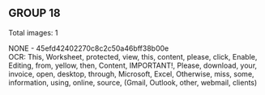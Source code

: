 ## GROUP 18
Total images: 1  

NONE - 45efd42402270c8c2c50a46bff38b00e  
OCR: This, Worksheet, protected, view, this, content, please, click, Enable, Editing, from, yellow, then, Content, IMPORTANT!, Please, download, your, invoice, open, desktop, through, Microsoft, Excel, Otherwise, miss, some, information, using, online, source, (Gmail, Outlook, other, webmail, clients)  

